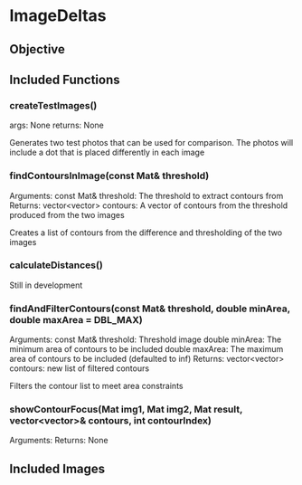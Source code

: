 # ImageDeltas

## Objective

## Included Functions

### createTestImages()

args: None
returns: None

Generates two test photos that can be used for comparison. The photos will include a dot that is placed differently in each image

### findContoursInImage(const Mat& threshold)

Arguments:
    const Mat& threshold: The threshold to extract contours from
Returns: 
    vector<vector<Point>> contours: A vector of contours from the threshold produced from the two images

Creates a list of contours from the difference and thresholding of the two images

### calculateDistances()

Still in development

### findAndFilterContours(const Mat& threshold, double minArea, double maxArea = DBL_MAX)

Arguments:
    const Mat& threshold: Threshold image
    double minArea: The minimum area of contours to be included
    double maxArea: The maximum area of contours to be included (defaulted to inf)
Returns:
    vector<vector<Point>> contours: new list of filtered contours

Filters the contour list to meet area constraints

### showContourFocus(Mat img1, Mat img2, Mat result, vector<vector<Point>>& contours, int contourIndex)

Arguments:
Returns:
    None

## Included Images